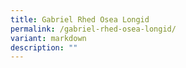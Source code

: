 ```yaml
---
title: Gabriel Rhed Osea Longid
permalink: /gabriel-rhed-osea-longid/
variant: markdown
description: ""
---
```

